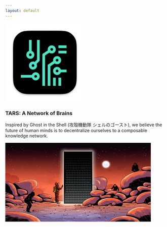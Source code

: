 ```yaml
---
layout: default
---
```


<img src="images/tars-b.png" alt="sample image" width="250" height="250">

### TARS: A Network of Brains

Inspired by Ghost in the Shell (攻殻機動隊 シェルのゴースト), we believe the future of human minds is to decentralize ourselves to a composable knowledge network.

<img src="images/gax.gif" alt="sample image" width="460" height="250">









